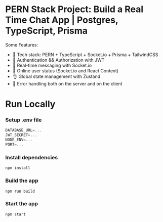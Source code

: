 # PERN Stack Project: Build a Real Time Chat App | Postgres, TypeScript, Prisma

Some Features:

-   🌟 Tech stack: PERN + TypeScript + Socket.io + Prisma + TailwindCSS
-   🎃 Authentication && Authorization with JWT
-   👾 Real-time messaging with Socket.io
-   🚀 Online user status (Socket.io and React Context)
-   👌 Global state management with Zustand
-   🐞 Error handling both on the server and on the client

# Run Locally

### Setup .env file

```js
DATABASE_URL=...
JWT_SECRET=...
NODE_ENV=...
PORT=...
```

### Install dependencies

```shell
npm install
```

### Build the app

```shell
npm run build
```

### Start the app

```shell
npm start
```